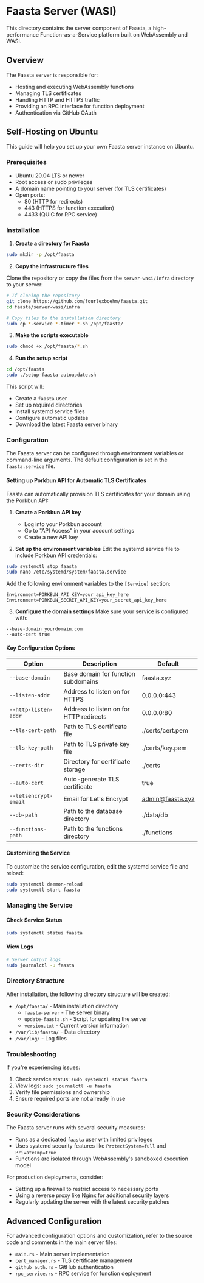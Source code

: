 # Faasta Server (WASI)

This directory contains the server component of Faasta, a high-performance Function-as-a-Service platform built on WebAssembly and WASI.

## Overview

The Faasta server is responsible for:
- Hosting and executing WebAssembly functions
- Managing TLS certificates
- Handling HTTP and HTTPS traffic
- Providing an RPC interface for function deployment
- Authentication via GitHub OAuth

## Self-Hosting on Ubuntu

This guide will help you set up your own Faasta server instance on Ubuntu.

### Prerequisites

- Ubuntu 20.04 LTS or newer
- Root access or sudo privileges
- A domain name pointing to your server (for TLS certificates)
- Open ports:
  - 80 (HTTP for redirects)
  - 443 (HTTPS for function execution)
  - 4433 (QUIC for RPC service)

### Installation

1. **Create a directory for Faasta**

```bash
sudo mkdir -p /opt/faasta
```

2. **Copy the infrastructure files**

Clone the repository or copy the files from the `server-wasi/infra` directory to your server:

```bash
# If cloning the repository
git clone https://github.com/fourlexboehm/faasta.git
cd faasta/server-wasi/infra

# Copy files to the installation directory
sudo cp *.service *.timer *.sh /opt/faasta/
```

3. **Make the scripts executable**

```bash
sudo chmod +x /opt/faasta/*.sh
```

4. **Run the setup script**

```bash
cd /opt/faasta
sudo ./setup-faasta-autoupdate.sh
```

This script will:
- Create a `faasta` user
- Set up required directories
- Install systemd service files
- Configure automatic updates
- Download the latest Faasta server binary

### Configuration

The Faasta server can be configured through environment variables or command-line arguments. The default configuration is set in the `faasta.service` file.

#### Setting up Porkbun API for Automatic TLS Certificates

Faasta can automatically provision TLS certificates for your domain using the Porkbun API:

1. **Create a Porkbun API key**
   - Log into your Porkbun account
   - Go to "API Access" in your account settings
   - Create a new API key

2. **Set up the environment variables**
   Edit the systemd service file to include Porkbun API credentials:

```bash
sudo systemctl stop faasta
sudo nano /etc/systemd/system/faasta.service
```

Add the following environment variables to the `[Service]` section:

```
Environment=PORKBUN_API_KEY=your_api_key_here
Environment=PORKBUN_SECRET_API_KEY=your_secret_api_key_here
```

3. **Configure the domain settings**
   Make sure your service is configured with:
   
```
--base-domain yourdomain.com
--auto-cert true
```

#### Key Configuration Options

| Option | Description | Default |
|--------|-------------|---------|
| `--base-domain` | Base domain for function subdomains | faasta.xyz |
| `--listen-addr` | Address to listen on for HTTPS | 0.0.0.0:443 |
| `--http-listen-addr` | Address to listen on for HTTP redirects | 0.0.0.0:80 |
| `--tls-cert-path` | Path to TLS certificate file | ./certs/cert.pem |
| `--tls-key-path` | Path to TLS private key file | ./certs/key.pem |
| `--certs-dir` | Directory for certificate storage | ./certs |
| `--auto-cert` | Auto-generate TLS certificate | true |
| `--letsencrypt-email` | Email for Let's Encrypt | admin@faasta.xyz |
| `--db-path` | Path to the database directory | ./data/db |
| `--functions-path` | Path to the functions directory | ./functions |

#### Customizing the Service

To customize the service configuration, edit the systemd service file and reload:

```bash
sudo systemctl daemon-reload
sudo systemctl start faasta
```

### Managing the Service

#### Check Service Status

```bash
sudo systemctl status faasta
```

#### View Logs

```bash
# Server output logs
sudo journalctl -u faasta
```

### Directory Structure

After installation, the following directory structure will be created:

- `/opt/faasta/` - Main installation directory
  - `faasta-server` - The server binary
  - `update-faasta.sh` - Script for updating the server
  - `version.txt` - Current version information
- `/var/lib/faasta/` - Data directory
- `/var/log/` - Log files

### Troubleshooting

If you're experiencing issues:

1. Check service status: `sudo systemctl status faasta`
2. View logs: `sudo journalctl -u faasta`
3. Verify file permissions and ownership
4. Ensure required ports are not already in use

### Security Considerations

The Faasta server runs with several security measures:

- Runs as a dedicated `faasta` user with limited privileges
- Uses systemd security features like `ProtectSystem=full` and `PrivateTmp=true`
- Functions are isolated through WebAssembly's sandboxed execution model

For production deployments, consider:

- Setting up a firewall to restrict access to necessary ports
- Using a reverse proxy like Nginx for additional security layers
- Regularly updating the server with the latest security patches

## Advanced Configuration

For advanced configuration options and customization, refer to the source code and comments in the main server files:

- `main.rs` - Main server implementation
- `cert_manager.rs` - TLS certificate management
- `github_auth.rs` - GitHub authentication
- `rpc_service.rs` - RPC service for function deployment
